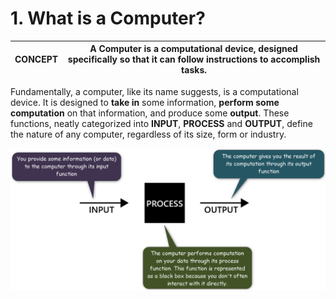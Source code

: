 # 1. What is a Computer?

| CONCEPT | A Computer is a computational device, designed specifically so that it can follow instructions to accomplish tasks. |
| --- | ----------- |

Fundamentally, a computer, like its name suggests, is a computational device. It is designed to **take in** some information, **perform some computation** on that information, and produce some **output**. These functions, neatly categorized into **INPUT**, **PROCESS** and **OUTPUT**, define the nature of any computer, regardless of its size, form or industry.

![The Computing System](media/input-process-output.png)

